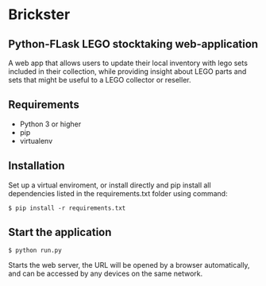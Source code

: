 # Brickster

## Python-FLask LEGO stocktaking web-application
A web app that allows users to update their local inventory with lego sets included in their collection, while providing insight about LEGO parts and sets that might be useful to a LEGO collector or reseller. 

## Requirements
- Python 3 or higher
- pip
- virtualenv

## Installation
Set up a virtual enviroment, or install directly and pip install all dependencies listed in the requirements.txt folder using command:
```
$ pip install -r requirements.txt
```

## Start the application
```
$ python run.py
```
Starts the web server, the URL will be opened by a browser automatically, and can be accessed by any devices on the same network.
